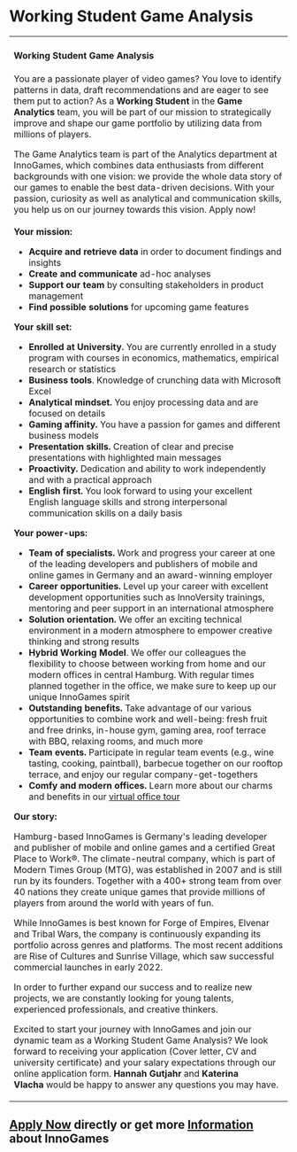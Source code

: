 <h1>Working Student Game Analysis</h1>
<table><tbody><tr><td><h4><strong><span>Working Student Game Analysis</span></strong></h4><p>You are a passionate player of video games? You love to identify patterns in data, draft recommendations and are eager to see them put to action? As a<span> </span><strong>Working Student<span> </span></strong>in the<strong><span> </span>Game Analytics<span> </span></strong>team, you will be part of our mission to strategically improve and shape our game portfolio by utilizing data from millions of players.</p><p>The Game Analytics team is part of the Analytics department at InnoGames, which combines data enthusiasts from different backgrounds with one vision: we provide the whole data story of our games to enable the best data-driven decisions. With your passion, curiosity as well as analytical and communication skills, you help us on our journey towards this vision. Apply now!<br /><br /><strong>Your mission:</strong></p><ul><li><b>Acquire and retrieve data<span> </span></b>in order to document findings and insights</li><li><b>Create and communicate</b><span> </span>ad-hoc analyses</li><li><b>Support our team</b><span> </span>by consulting stakeholders in product management</li><li><b>Find possible solutions</b><span> </span>for upcoming game features</li></ul><p><strong>Your skill set:</strong></p><ul><li><b>Enrolled at University.<span> </span></b>You are currently enrolled in a study program with courses in economics, mathematics, empirical research or statistics</li><li><b>Business tools</b>. Knowledge of crunching data with Microsoft Excel</li><li><b>Analytical mindset.</b><span> </span>You enjoy processing data and are focused on details</li><li><b>Gaming affinity.<span> </span></b>You have a passion for games and different business models</li><li><b>Presentation skills.</b><span> </span>Creation of clear and precise presentations with highlighted main messages</li><li><b>Proactivity.</b><span> </span>Dedication and ability to work independently and with a practical approach</li><li><b>English first.</b><span> </span>You look forward to using your excellent English language skills and strong interpersonal communication skills on a daily basis</li></ul><p><strong>Your power-ups:</strong></p><ul><li><b>Team of specialists.</b><span> </span>Work and progress your career at one of the leading developers and publishers of mobile and online games in Germany and an award-winning employer</li><li><b>Career opportunities.<span> </span></b>Level up your career with excellent development opportunities such as InnoVersity trainings, mentoring and peer support in an international atmosphere</li><li><b>Solution orientation.<span> </span></b>We offer an exciting technical environment in a modern atmosphere to empower creative thinking and strong results</li><li><b>Hybrid Working Model</b>. We offer our colleagues the flexibility to choose between working from home and our modern offices in central Hamburg. With regular times planned together in the office, we make sure to keep up our unique InnoGames spirit</li><li><b>Outstanding benefits.</b><span> </span>Take advantage of our various opportunities to combine work and well-being: fresh fruit and free drinks, in-house gym, gaming area, roof terrace with BBQ, relaxing rooms, and much more</li><li><b>Team events.<span> </span></b>Participate in regular team events (e.g., wine tasting, cooking, paintball), barbecue together on our rooftop terrace, and enjoy our regular company-get-togethers</li><li><b>Comfy and modern offices.<span> </span></b>Learn more about our charms and benefits in our<span> </span><a target="_blank" href="https://www.youtube.com/watch?v=yZR6GlDxRag">virtual office tour</a></li></ul><p></p><p><strong>Our story:</strong></p><p><span>Hamburg-based InnoGames is Germany's leading developer and publisher of mobile and online games and a certified Great Place to Work®. The climate-neutral company, which is part of Modern Times Group (MTG), was established in 2007 and is still run by its founders. Together with a 400+ strong team from over 40 nations they create unique games that provide millions of players from around the world with years of fun.</span></p><p><span>While InnoGames is best known for Forge of Empires, Elvenar and Tribal Wars, the company is continuously expanding its portfolio across genres and platforms. The most recent additions are Rise of Cultures and Sunrise Village, which saw successful commercial launches in early 2022. </span></p><p><span>In order to further expand our success and to realize new projects, we are constantly looking for young talents, experienced professionals, and creative thinkers.</span></p><p>Excited to start your journey with InnoGames and join our dynamic team as a Working Student Game Analysis? We look forward to receiving your application (Cover letter, CV and university certificate) and your salary expectations through our online application form. <strong>Hannah</strong> <strong>Gutjahr</strong> and <strong>Katerina Vlacha</strong><strong> </strong>would be happy to answer any questions you may have.</p></td></tr></tbody></table><p></p>

<h2><a href="https://jobs.jobvite.com/careers/innogames/job/oRPJkfwt/apply?__jvst=Job+Board&__jvsd=github_jobs_repo">Apply Now</a> directly or get more <a href="https://www.innogames.com/career/detail/job/working-student-game-analysis/?s=github_jobs_repo">Information</a> about InnoGames</h2>